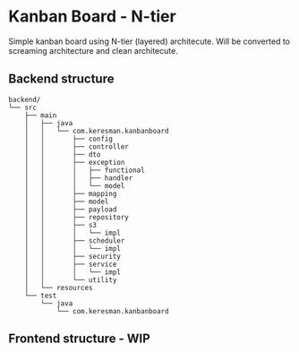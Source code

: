 # Kanban Board - N-tier #

Simple kanban board using N-tier (layered) architecute.
Will be converted to screaming architecture and clean architecute.

## Backend structure ##

```
backend/
└── src
    ├── main
    │   ├── java
    │   │   └── com.keresman.kanbanboard
    │   │       ├── config
    │   │       ├── controller
    │   │       ├── dto
    │   │       ├── exception
    │   │       │   ├── functional
    │   │       │   ├── handler
    │   │       │   └── model
    │   │       ├── mapping
    │   │       ├── model
    │   │       ├── payload
    │   │       ├── repository
    │   │       ├── s3
    │   │       │   └── impl
    │   │       ├── scheduler
    │   │       │   └── impl
    │   │       ├── security
    │   │       ├── service
    │   │       │   └── impl
    │   │       └── utility
    │   └── resources
    └── test
        └── java
            └── com.keresman.kanbanboard

```

## Frontend structure - WIP ##

